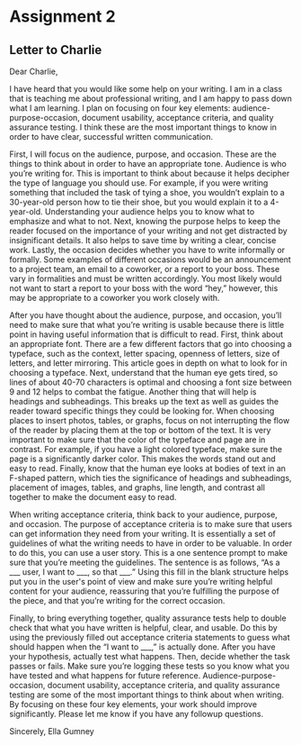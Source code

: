 # Assignment 2
## Letter to Charlie

Dear Charlie,

  I have heard that you would like some help on your writing. I am in a class that is teaching me about professional writing, and I am happy to pass down what I am learning. I plan on focusing on four key elements: audience-purpose-occasion, document usability, acceptance criteria, and quality assurance testing. I think these are the most important things to know in order to have clear, successful written communication.
  
First, I will focus on the audience, purpose, and occasion. These are the things to think about in order to have an appropriate tone. Audience is who you’re writing for. This is important to think about because it helps decipher the type of language you should use. For example, if you were writing something that included the task of tying a shoe, you wouldn’t explain to a 30-year-old person how to tie their shoe, but you would explain it to a 4-year-old. Understanding your audience helps you to know what to emphasize and what to not. Next, knowing the purpose helps to keep the reader focused on the importance of your writing and not get distracted by insignificant details. It also helps to save time by writing a clear, concise work. Lastly, the occasion decides whether you have to write informally or formally. Some examples of different occasions would be an announcement to a project team, an email to a coworker, or a report to your boss. These vary in formalities and must be written accordingly. You most likely would not want to start a report to your boss with the word “hey,” however, this may be appropriate to a coworker you work closely with. 

  After you have thought about the audience, purpose, and occasion, you’ll need to make sure that what you’re writing is usable because there is little point in having useful information that is difficult to read. First, think about an appropriate font. There are a few different factors that go into choosing a typeface, such as the context, letter spacing, openness of letters, size of letters, and letter mirroring. This article goes in depth on what to look for in choosing a typeface. Next, understand that the human eye gets tired, so lines of about 40-70 characters is optimal and choosing a font size between 9 and 12 helps to combat the fatigue. Another thing that will help is headings and subheadings. This breaks up the text as well as guides the reader toward specific things they could be looking for. When choosing places to insert photos, tables, or graphs, focus on not interrupting the flow of the reader by placing them at the top or bottom of the text. It is very important to make sure that the color of the typeface and page are in contrast. For example, if you have a light colored typeface, make sure the page is a significantly darker color. This makes the words stand out and easy to read. Finally, know that the human eye looks at bodies of text in an F-shaped pattern, which ties the significance of headings and subheadings, placement of images, tables, and graphs, line length, and contrast all together to make the document easy to read. 
  
  When writing acceptance criteria, think back to your audience, purpose, and occasion. The purpose of acceptance criteria is to make sure that users can get information they need from your writing. It is essentially a set of guidelines of what the writing needs to have in order to be valuable. In order to do this, you can use a user story. This is a one sentence prompt to make sure that you’re meeting the guidelines. The sentence is as follows, “As a ___ user, I want to ___, so that ___.” Using this fill in the blank structure helps put you in the user's point of view and make sure you’re writing helpful content for your audience, reassuring that you’re fulfilling the purpose of the piece, and that you’re writing for the correct occasion.
  
  Finally, to bring everything together, quality assurance tests help to double check that what you have written is helpful, clear, and usable. Do this by using the previously filled out acceptance criteria statements to guess what should happen when the “I want to ___,” is actually done. After you have your hypothesis, actually test what happens. Then, decide whether the task passes or fails. Make sure you’re logging these tests so you know what you have tested and what happens for future reference. 
  Audience-purpose-occasion, document usability, acceptance criteria, and quality assurance testing are some of the most important things to think about when writing. By focusing on these four key elements, your work should improve significantly. Please let me know if you have any followup questions. 

Sincerely, 
Ella Gumney
